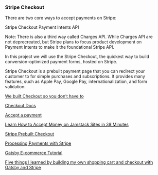 ### Stripe Checkout

There are two core ways to accept payments on Stripe:

Stripe Checkout
Payment Intents API

Note: There is also a third way called Charges API. While Charges API are not deprecreated, but Stripe plans to focus product development on Payment Intents to make it the foundational Stripe API.

In this project we will use the Stripe Checkout, the quickest way to build conversion-optimized payment forms, hosted on Stripe. 

Stripe Checkout is a prebuilt payment page that you can redirect your customer to for simple purchases and subscriptions. It provides many features, such as Apple Pay, Google Pay, internationalization, and form validation.

[We built Checkout so you don’t have to](https://stripe.com/blog/checkout)

[Checkout Docs](https://stripe.com/docs/payments/checkout)

[Accept a payment](https://stripe.com/docs/payments/accept-a-payment?integration=elements)

[Learn How to Accept Money on Jamstack Sites in 38 Minutes](https://www.netlify.com/blog/2020/04/13/learn-how-to-accept-money-on-jamstack-sites-in-38-minutes/)

[Stripe Prebuilt Checkout](https://stripe.com/en-gb-us/payments/checkout)

[Processing Payments with Stripe](https://www.gatsbyjs.com/docs/processing-payments-with-stripe/)

[Gatsby E-commerce Tutorial](https://www.gatsbyjs.com/tutorial/ecommerce-tutorial/)

[Five things I learned by building my own shopping cart and checkout with Gatsby and Stripe](https://dev.to/nhuynh1/five-things-i-learned-by-building-my-own-shopping-cart-and-checkout-with-gatsby-and-stripe-273k)